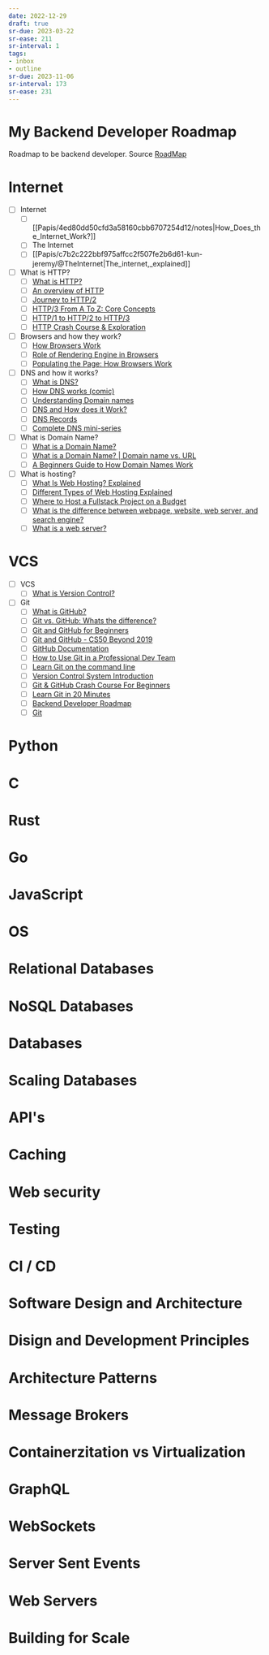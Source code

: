 ```yaml
---
date: 2022-12-29
draft: true
sr-due: 2023-03-22
sr-ease: 211
sr-interval: 1
tags:
- inbox
- outline
sr-due: 2023-11-06
sr-interval: 173
sr-ease: 231
---
```


# My Backend Developer Roadmap

Roadmap to be backend developer.
Source [RoadMap](https://roadmap.sh/backend)

# Internet
- [ ] Internet
    - [ ] [[Papis/4ed80dd50cfd3a58160cbb6707254d12/notes|How_Does_the_Internet_Work?]]
    - [ ] The Internet
    - [ ] [[Papis/c7b2c222bbf975affcc2f507fe2b6d61-kun-jeremy/@TheInternet|The_internet,_explained]]
- [ ] What is HTTP?
    - [ ] [What is HTTP?](https://www.cloudflare.com/en-gb/learning/ddos/glossary/hypertext-transfer-protocol-http/)
    - [ ] [An overview of HTTP](https://developer.mozilla.org/en-US/docs/Web/HTTP/Overview)
    - [ ] [Journey to HTTP/2](https://kamranahmed.info/blog/2016/08/13/http-in-depth)
    - [ ] [HTTP/3 From A To Z: Core Concepts](https://www.smashingmagazine.com/2021/08/http3-core-concepts-part1/)
    - [ ] [HTTP/1 to HTTP/2 to HTTP/3](https://www.youtube.com/watch?v=a-sBfyiXysI)
    - [ ] [HTTP Crash Course & Exploration](https://www.youtube.com/watch?v=iYM2zFP3Zn0)
- [ ] Browsers and how they work?
    - [ ] [How Browsers Work](https://www.html5rocks.com/en/tutorials/internals/howbrowserswork/)
    - [ ] [Role of Rendering Engine in Browsers](https://www.browserstack.com/guide/browser-rendering-engine)
    - [ ] [Populating the Page: How Browsers Work](https://developer.mozilla.org/en-US/docs/Web/Performance/How_browsers_work)
- [ ] DNS and how it works?
    - [ ] [What is DNS?](https://www.cloudflare.com/en-gb/learning/dns/what-is-dns/)
    - [ ] [How DNS works (comic)](https://howdns.works/)
    - [ ] [Understanding Domain names](https://developer.mozilla.org/en-US/docs/Glossary/DNS/)
    - [ ] [DNS and How does it Work?](https://www.youtube.com/watch?v=Wj0od2ag5sk)
    - [ ] [DNS Records](https://www.youtube.com/watch?v=7lxgpKh_fRY)
    - [ ] [Complete DNS mini-series](https://www.youtube.com/watch?v=zEmUuNFBgN8&list=PLTk5ZYSbd9MhMmOiPhfRJNW7bhxHo4q-K)
- [ ] What is Domain Name?
    - [ ] [What is a Domain Name?](https://developer.mozilla.org/en-US/docs/Learn/Common_questions/What_is_a_domain_name)
    - [ ] [What is a Domain Name? | Domain name vs. URL](https://www.cloudflare.com/en-gb/learning/dns/glossary/what-is-a-domain-name/)
    - [ ] [A Beginners Guide to How Domain Names Work](https://www.youtube.com/watch?v=Y4cRx19nhJk)
- [ ] What is hosting?
    - [ ] [What Is Web Hosting? Explained](https://www.youtube.com/watch?v=htbY9-yggB0)
    - [ ] [Different Types of Web Hosting Explained](https://www.youtube.com/watch?v=AXVZYzw8geg)
    - [ ] [Where to Host a Fullstack Project on a Budget](https://www.youtube.com/watch?v=Kx_1NYYJS7Q)
    - [ ] [What is the difference between webpage, website, web server, and search engine?](https://developer.mozilla.org/en-US/docs/Learn/Common_questions/Web_mechanics/Pages_sites_servers_and_search_engines)
    - [ ] [What is a web server?](https://developer.mozilla.org/en-US/docs/Learn/Common_questions/Web_mechanics/What_is_a_web_server)
# VCS
- [ ] VCS
    - [ ] [What is Version Control?](https://www.atlassian.com/git/tutorials/what-is-version-control)
- [ ] Git
    - [ ] [What is GitHub?](https://www.youtube.com/watch?v=w3jLJU7DT5E)
    - [ ] [Git vs. GitHub: Whats the difference?](https://www.youtube.com/watch?v=wpISo9TNjfU)
    - [ ] [Git and GitHub for Beginners](https://www.youtube.com/watch?v=RGOj5yH7evk)
    - [ ] [Git and GitHub - CS50 Beyond 2019](https://www.youtube.com/watch?v=eulnSXkhE7I)
    - [ ] [GitHub Documentation](https://docs.github.com/en/get-started/quickstart)
    - [ ] [How to Use Git in a Professional Dev Team](https://ooloo.io/project/github-flow)
    - [ ] [Learn Git on the command line](https://github.com/jlord/git-it-electron)
    - [ ] [Version Control System Introduction](https://www.youtube.com/watch?v=zbKdDsNNOhg)
    - [ ] [Git & GitHub Crash Course For Beginners](https://www.youtube.com/watch?v=SWYqp7iY_Tc)
    - [ ] [Learn Git in 20 Minutes](https://youtu.be/Y9XZQO1n_7c?t=21)
    - [ ] [Backend Developer Roadmap](https://roadmap.sh/backend)
    - [ ] [Git](https://git-scm.com/)

# Python

# C

# Rust

# Go

# JavaScript

# OS

# Relational Databases

# NoSQL Databases

# Databases

# Scaling Databases

# API's

# Caching

# Web security

# Testing

# CI / CD

# Software Design and Architecture

# Disign and Development Principles

# Architecture Patterns

# Message Brokers

# Containerzitation vs Virtualization

# GraphQL

# WebSockets

# Server Sent Events

# Web Servers

# Building for Scale
